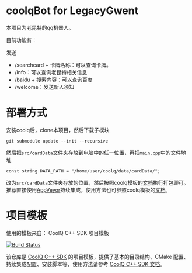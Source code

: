 # coolqBot for LegacyGwent
本项目为老昆特的qq机器人。

目前功能有：

发送
- /searchcard + 卡牌名称：可以查询卡牌。
- /info：可以查询老昆特相关信息
- /baidu + 搜索内容：可以查询百度
- /welcome：发送新人须知

# 部署方式
安装coolq后，clone本项目，然后下载子模块
```
git submodule update --init --recursive
```
然后把`src/cardData`文件夹存放到电脑中的任一位置，再把`main.cpp`中的文件地址
```
const string DATA_PATH = "/home/user/coolq/data/cardData/";
```
改为`src/cardData`文件夹存放的位置，然后按照coolq模板的[文档](https://cqcppsdk.cqp.moe/)执行打包即可。推荐直接使用[AppVeyor](https://ci.appveyor.com/)持续集成，使用方法也可参照coolq模板的[文档](https://cqcppsdk.cqp.moe/)。


# 项目模板
使用的模板来自：
CoolQ C++ SDK 项目模板

[![Build Status](https://img.shields.io/appveyor/ci/richardchien/cqcppsdk-template.svg)](https://ci.appveyor.com/project/richardchien/cqcppsdk-template)

该仓库是 [CoolQ C++ SDK](https://github.com/cqmoe/cqcppsdk) 的项目模板，提供了基本的目录结构、CMake 配置、持续集成配置、安装脚本等，使用方法请参考 [CoolQ C++ SDK 文档](https://cqcppsdk.cqp.moe/)。
